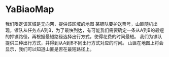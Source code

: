 # YaBiaoMap
我们限定该区域是无向网，提供该区域的地图 某镖队要护送票号，山匪随机出现，镖队从任务点A到B，为了最快到达，有可能我们需要确定一条从A到B的最短的押镖路径，再根据最短路径选择出行方式，使得花费的时间最短。 我们为镖队提供三种出行方式，并得到从A到B不同出行方式对应的时间。 山匪在地图上将会显示，我们可以知道山匪是否在最短路径上。
